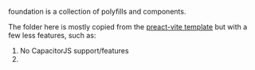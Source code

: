 foundation is a collection of polyfills and components.

The folder here is mostly copied from the [preact-vite template](https://github.com/bdombro/preact-template) but with a few less features, such as:

1. No CapacitorJS support/features
2.
